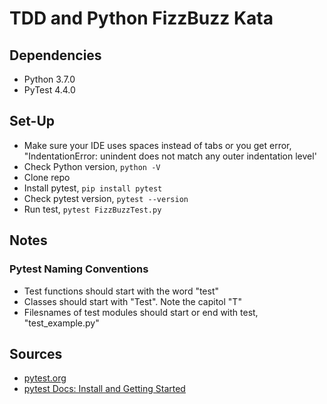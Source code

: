 # TDD and Python FizzBuzz Kata

>


## Dependencies

- Python 3.7.0
- PyTest 4.4.0
  

## Set-Up

- Make sure your IDE uses spaces instead of tabs or you get error, "IndentationError: unindent does not match any outer indentation level'
- Check Python version, `python -V`
- Clone repo
- Install pytest, `pip install pytest`
- Check pytest version, `pytest --version`
- Run test, `pytest FizzBuzzTest.py`

## Notes


### Pytest Naming Conventions

- Test functions should start with the word "test"
- Classes should start with "Test". Note the capitol "T"
- Filesnames of test modules should start or end with test, "test_example.py"

## Sources

- [pytest.org](https://docs.pytest.org)
- [pytest Docs: Install and Getting Started](https://docs.pytest.org/en/3.0.0/getting-started.html)
